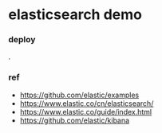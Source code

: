 # elasticsearch demo

### deploy

.

### ref

* https://github.com/elastic/examples
* https://www.elastic.co/cn/elasticsearch/
* https://www.elastic.co/guide/index.html
* https://github.com/elastic/kibana
